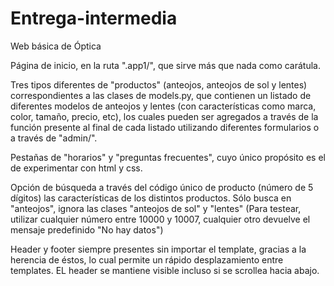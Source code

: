 # Entrega-intermedia


Web básica de Óptica


Página de inicio, en la ruta ".app1/", que sirve más que nada como carátula.

Tres tipos diferentes de "productos" (anteojos, anteojos de sol y lentes) correspondientes a las clases de models.py, que contienen un listado de diferentes modelos de anteojos y lentes (con características como marca, color, tamaño, precio, etc), los cuales pueden ser agregados a través de la función presente al final de cada listado utilizando diferentes formularios o a través de "admin/".

Pestañas de "horarios" y "preguntas frecuentes", cuyo único propósito es el de experimentar con html y css.

Opción de búsqueda a través del código único de producto (número de 5 dígitos) las características de los distintos productos. Sólo busca en "anteojos", ignora las clases "anteojos de sol" y "lentes"
(Para testear, utilizar cualquier número entre 10000 y 10007, cualquier otro devuelve el mensaje predefinido "No hay datos")

Header y footer siempre presentes sin importar el template, gracias a la herencia de éstos, lo cual permite un rápido desplazamiento entre templates.
EL header se mantiene visible incluso si se scrollea hacia abajo.

